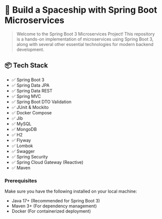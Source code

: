 # 📌 Build a Spaceship with Spring Boot Microservices
> Welcome to the Spring Boot 3 Microservices Project! This repository is a hands-on implementation of microservices using Spring Boot 3, along with several other essential technologies for modern backend development.


## 📦 Tech Stack
- ✅ Spring Boot 3
- ✅ Spring Data JPA
- ✅ Spring Data REST
- ✅ Spring MVC
- ✅ Spring Boot DTO Validation
- ✅ JUnit & Mockito
- ✅ Docker Compose
- ✅ Jib
- ✅ MySQL
- ✅ MongoDB
- ✅ H2
- ✅ Flyway
- ✅ Lombok
- ✅ Swagger
- ✅ Spring Security
- ✅ Spring Cloud Gateway (Reactive)
- ✅ Maven

### Prerequisites
Make sure you have the following installed on your local machine:
- Java 17+ (Recommended for Spring Boot 3)
- Maven 3+ (For dependency management)
- Docker (For containerized deployment)
